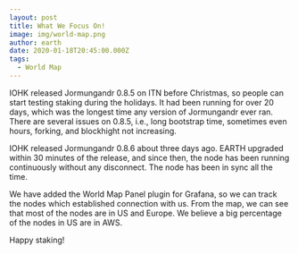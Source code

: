 ```yaml
---
layout: post
title: What We Focus On!
image: img/world-map.png
author: earth
date: 2020-01-18T20:45:00.000Z
tags:
  - World Map
---
```


IOHK released Jormungandr 0.8.5 on ITN before Christmas, so people can start testing staking during the holidays. It had been running for over 20 days, which was the longest time any
version of Jormungandr ever ran. There are several issues on 0.8.5, i.e., long bootstrap time, sometimes even hours, forking, 
and blockhight not increasing.

IOHK released Jormungandr 0.8.6 about three days ago. EARTH upgraded within 30 minutes of the release, and since then, the node
has been running continuously without any disconnect. The node has been in sync all the time.

We have added the World Map Panel plugin for Grafana, so we can track the nodes which established connection with us. From the 
map, we can see that most of the nodes are in US and Europe. We believe a big percentage of the nodes in US are in AWS.

Happy staking!

